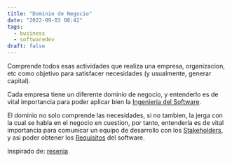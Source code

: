```yaml
---
title: "Dominio de Negocio"
date: "2022-09-03 08:42"
tags: 
  - business
  - softwaredev
draft: false
---
```

Comprende todos esas actividades que realiza una empresa, organizacion, etc como objetivo para satisfacer necesidades (y usualmente, generar capital).

Cada empresa tiene un diferente dominio de negocio, y entenderlo es de vital importancia para poder aplicar bien la [Ingenieria del Software](Ingenieria%20del%20Software.md).

El dominio no solo comprende las necesidades, si no tambien, la jerga con la cual se habla en el negocio en cuestion, por tanto, entenderla es de vital importancia para comunicar un equipo de desarrollo con los [Stakeholders](Stakeholders.md), y asi poder obtener los [Requisitos](../Requisitos.md) del software.

Inspirado de: [resenia](es/reference/The%20essentials%20of%20modern%20software%20engineering%20Free%20the%20practices%20from%20the%20method%20prisons/resenia.md)